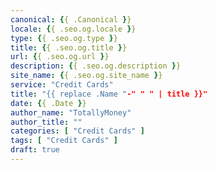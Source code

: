 ```yaml
---
canonical: {{ .Canonical }}
locale: {{ .seo.og.locale }}
type: {{ .seo.og.type }}
title: {{ .seo.og.title }}
url: {{ .seo.og.url }}
description: {{ .seo.og.description }}
site_name: {{ .seo.og.site_name }}
service: "Credit Cards"
title: "{{ replace .Name "-" " " | title }}"
date: {{ .Date }}
author_name: "TotallyMoney"
author_title: ""
categories: [ "Credit Cards" ]
tags: [ "Credit Cards" ]
draft: true
---
```

